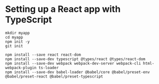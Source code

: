 Setting up a React app with TypeScript
======================================

```
mkdir myapp
cd myapp
npm init -y
git init

npm install --save react react-dom 
npm install --save-dev typescript @types/react @types/react-dom 
npm install --save-dev webpack webpack-dev-server webpack-cli html-webpack-plugin ts-loader
npm install --save-dev babel-loader @babel/core @babel/preset-env @babel/preset-react @babel/preset-typescript 
```
